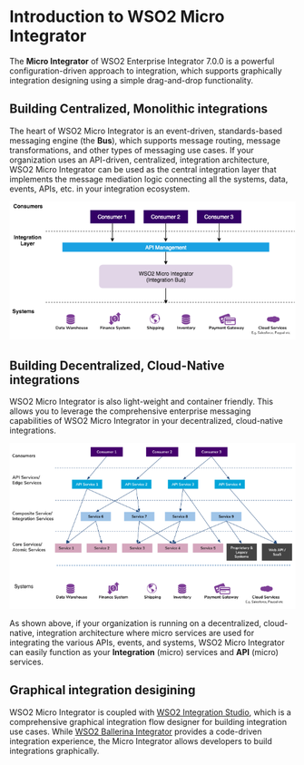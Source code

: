# Introduction to WSO2 Micro Integrator

The **Micro Integrator** of WSO2 Enterprise Integrator 7.0.0 is a powerful configuration-driven approach to integration, which supports graphically integration designing using a simple drag-and-drop functionality.

## Building Centralized, Monolithic integrations

The heart of WSO2 Micro Integrator is an event-driven, standards-based messaging engine (the **Bus**), which supports message routing, message transformations, and other types of messaging use cases. If your organization uses an API-driven, centralized, integration architecture, WSO2 Micro Integrator can be used as the central integration layer that implements the message mediation logic connecting all the systems, data, events, APIs, etc. in your integration ecosystem.

![Centralized Integration](../assets/img/intro/centralized-integration.png)

## Building Decentralized, Cloud-Native integrations

WSO2 Micro Integrator is also light-weight and container friendly. This allows you to leverage the comprehensive enterprise messaging capabilities of WSO2 Micro Integrator in your decentralized, cloud-native integrations. 

![Centralized Integration](../assets/img/intro/cloud-native-microservices.png)

As shown above, if your organization is running on a decentralized, cloud-native, integration architecture where micro services are used for integrating the various APIs, events, and systems, WSO2 Micro Integrator can easily function as your **Integration** (micro) services and **API** (micro) services.

## Graphical integration desigining

WSO2 Micro Integrator is coupled with [WSO2 Integration Studio](../../develop/WSO2-Integration-Studio), which is a comprehensive graphical integration flow designer for building integration use cases. While [WSO2 Ballerina Integrator](https://ei.docs.wso2.com/en/latest/ballerina-integrator/get-started/introduction/) provides a code-driven integration experience, the Micro Integrator allows developers to build integrations graphically.
